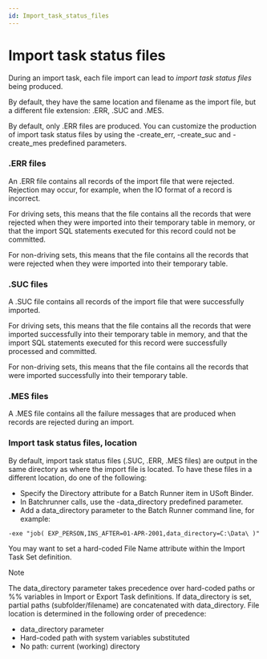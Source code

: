 ```yaml
---
id: Import_task_status_files
---
```


# Import task status files

During an import task, each file import can lead to *import task status files* being produced.

By default, they have the same location and filename as the import file, but a different file extension: .ERR, .SUC and .MES.

By default, only .ERR files are produced. You can customize the production of import task status files by using the -create_err, -create_suc and -create_mes predefined parameters.

### .ERR files

An .ERR file contains all records of the import file that were rejected. Rejection may occur, for example, when the IO format of a record is incorrect.

For driving sets, this means that the file contains all the records that were rejected when they were imported into their temporary table in memory, or that the import SQL statements executed for this record could not be committed.

For non-driving sets, this means that the file contains all the records that were rejected when they were imported into their temporary table.

### .SUC files

A .SUC file contains all records of the import file that were successfully imported.

For driving sets, this means that the file contains all the records that were imported successfully into their temporary table in memory, and that the import SQL statements executed for this record were successfully processed and committed.

For non-driving sets, this means that the file contains all the records that were imported successfully into their temporary table.

### .MES files

A .MES file contains all the failure messages that are produced when records are rejected during an import.

### Import task status files, location

By default, import task status files (.SUC, .ERR, .MES files) are output in the same directory as where the import file is located. To have these files in a different location, do one of the following:

- Specify the Directory attribute for a Batch Runner item in USoft Binder.
- In Batchrunner calls, use the -data_directory predefined parameter.
- Add a data_directory parameter to the Batch Runner command line, for example:

```
-exe "job( EXP_PERSON,INS_AFTER=01-APR-2001,data_directory=C:\Data\ )"

```

You may want to set a hard-coded File Name attribute within the Import Task Set definition.

> [!NOTE]
> The data_directory parameter takes precedence over hard-coded paths or %% variables in Import or Export Task definitions. If data_directory is set, partial paths (subfolder/filename) are concatenated with data_directory. File location is determined in the following order of precedence:

- data_directory parameter
- Hard-coded path with system variables substituted
- No path: current (working) directory